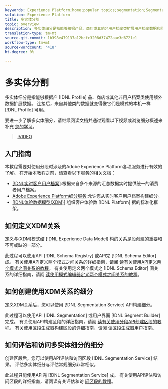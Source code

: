 ```yaml
---
keywords: Experience Platform;home;popular topics;segmentation;Segmentation;segment service;segments;Segments
solution: Experience Platform
title: 多实体分割
topic: overview
description: 多实体细分是指能够根据产品、商店或其他非用户档案类扩展用户档案数据和附加数据。 连接后，来自其他类的数据将变得像用户档案模式的本机数据一样可用。
translation-type: tm+mt
source-git-commit: 1b398e479137a12bcfc3208d37472aae3d6721e1
workflow-type: tm+mt
source-wordcount: '418'
ht-degree: 0%

---
```



# 多实体分割

多实体细分是指能够根据产 [!DNL Profile] 品、商店或其他非用户档案类使用额外数据扩展数据。 连接后，来自其他类的数据就变得像它们是模式的本机一样 [!DNL Profile] 可用。

要进一步了解多实体细分，请继续阅读文档并通过观看以下视频或浏览细分概述来补充 [您的学习](./home.md)。

>[!VIDEO](https://video.tv.adobe.com/v/28947?quality=12&learn=on)

## 入门指南

本教程需要对使用分段时涉及的Adobe Experience Platform各项服务进行有效的了解。 在开始本教程之前，请查看以下服务的相关文档：

- [[!DNL实时客户用户档案]](../profile/home.md):根据来自多个来源的汇总数据实时提供统一的消费者用户档案。
- [Adobe Experience Platform细分服务](./home.md):允许您从实时客户用户档案构建细分。
- [[!DNL体验数据模型(XDM)]](../xdm/home.md):组织客户体验数 [!DNL Platform] 据的标准化框架。

## 如何定义XDM关系

定义与(XDM)模式结 [!DNL Experience Data Model] 构的关系是段创建的重要和不可或缺的一部分。

此过程可以使用API [!DNL Schema Registry] 或API完 [!DNL Schema Editor]成。 有关使用API定义两个模式之间关系的详细指南，请阅 [读有关使用API定义两个模式之间关系的教程](../xdm/tutorials/relationship-api.md)。 有关使用定义两个模式之 [!DNL Schema Editor] 间关系的详细指南，请阅 [读使用模式编辑器定义两个模式之间关系的教程](../xdm/tutorials/relationship-ui.md)。

## 如何创建使用XDM关系的细分

定义XDM关系后，您可以使用 [!DNL Segmentation Service] API构建细分。

此过程可以使用API [!DNL Segmentation] 或用户界面 [!DNL Segment Builder] 完成。 有关使用API构建区段的详细指南，请阅 [读有关使用分段API创建区段的教程](./tutorials/create-a-segment.md)。 有关使用区段生成器构建区段的详细指南，请阅 [读区段生成器用户指南](./ui/overview.md)。

## 如何评估和访问多实体细分的细分

创建区段后，您可以使用API评估和访问区段 [!DNL Segmentation Service] 结果。 评估多实体细分与评估常规细分非常相似。

此过程只能使用API完 [!DNL Segmentation Service] 成。 有关使用API评估和访问区段的详细指南，请阅读有关评估和访 [问区段的教程](./tutorials/evaluate-a-segment.md)。